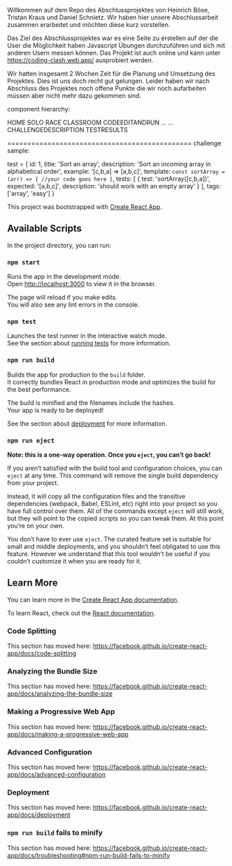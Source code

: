 
Willkommen auf dem Repo des Abschlussprojektes von Heinrich Böse, Tristan Kraus und Daniel Schnietz. 
Wir haben hier unsere Abschlussarbeit zusammen erarbeitet und möchten diese kurz vorstellen.

Das Ziel des Abschlussprojektes war es eine Seite zu erstellen auf der die User die Möglichkeit haben Javascript Übungen durchzuführen und sich mit anderen Usern messen können.
Das Projekt ist auch online und kann unter https://coding-clash.web.app/ ausprobiert werden.

Wir hatten insgesamt 2 Wochen Zeit für die Planung und Umsetzung des Projektes. Dies ist uns doch recht gut gelungen. 
Leider haben wir nach Abschluss des Projektes noch offene Punkte die wir noch aufarbeiten müssen aber nicht mehr dazu gekommen sind. 



component hierarchy:

HOME
SOLO                    RACE                  CLASSROOM
CODEEDITANDRUN          ...                   ...
CHALLENGEDESCRIPTION
TESTRESULTS


==============================================
challenge sample:

test = {
  id: 1,
  title: 'Sort an array',
  description: 'Sort an incoming array in alphabetical order',
  example: '[c,b,a] => [a,b,c]',
  template: `const sortArray = (arr) => {
    //your code goes here
  }`,
  tests: [
    {
    test: 'sortArray([c,b,a])',
    expected: '[a,b,c]',
    description: 'should work with an empty array'
    }
  ],
  tags: ['array', 'easy']
}








This project was bootstrapped with [Create React App](https://github.com/facebook/create-react-app).

## Available Scripts

In the project directory, you can run:

### `npm start`

Runs the app in the development mode.<br />
Open [http://localhost:3000](http://localhost:3000) to view it in the browser.

The page will reload if you make edits.<br />
You will also see any lint errors in the console.

### `npm test`

Launches the test runner in the interactive watch mode.<br />
See the section about [running tests](https://facebook.github.io/create-react-app/docs/running-tests) for more information.

### `npm run build`

Builds the app for production to the `build` folder.<br />
It correctly bundles React in production mode and optimizes the build for the best performance.

The build is minified and the filenames include the hashes.<br />
Your app is ready to be deployed!

See the section about [deployment](https://facebook.github.io/create-react-app/docs/deployment) for more information.

### `npm run eject`

**Note: this is a one-way operation. Once you `eject`, you can’t go back!**

If you aren’t satisfied with the build tool and configuration choices, you can `eject` at any time. This command will remove the single build dependency from your project.

Instead, it will copy all the configuration files and the transitive dependencies (webpack, Babel, ESLint, etc) right into your project so you have full control over them. All of the commands except `eject` will still work, but they will point to the copied scripts so you can tweak them. At this point you’re on your own.

You don’t have to ever use `eject`. The curated feature set is suitable for small and middle deployments, and you shouldn’t feel obligated to use this feature. However we understand that this tool wouldn’t be useful if you couldn’t customize it when you are ready for it.

## Learn More

You can learn more in the [Create React App documentation](https://facebook.github.io/create-react-app/docs/getting-started).

To learn React, check out the [React documentation](https://reactjs.org/).

### Code Splitting

This section has moved here: https://facebook.github.io/create-react-app/docs/code-splitting

### Analyzing the Bundle Size

This section has moved here: https://facebook.github.io/create-react-app/docs/analyzing-the-bundle-size

### Making a Progressive Web App

This section has moved here: https://facebook.github.io/create-react-app/docs/making-a-progressive-web-app

### Advanced Configuration

This section has moved here: https://facebook.github.io/create-react-app/docs/advanced-configuration

### Deployment

This section has moved here: https://facebook.github.io/create-react-app/docs/deployment

### `npm run build` fails to minify

This section has moved here: https://facebook.github.io/create-react-app/docs/troubleshooting#npm-run-build-fails-to-minify
